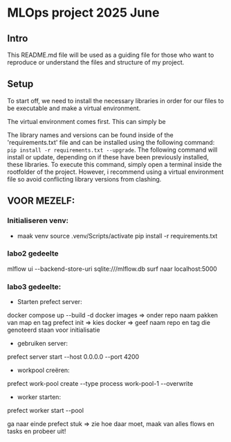 # MLOps project 2025 June

## Intro

This README.md file will be used as a guiding file for those who want to reproduce or understand the files and structure of my project.

## Setup

To start off, we need to install the necessary libraries in order for our files to be executable and make a virtual environment.

The virtual environment comes first. This can simply be

The library names and versions can be found inside of the 'requirements.txt' file and can be installed using the following command: `pip install -r requirements.txt --upgrade`. The following command will install or update, depending on if these have been previously installed, these libraries. To execute this command, simply open a terminal inside the rootfolder of the project. However, i recommend using a virtual environment file so avoid conflicting library versions from clashing.























## VOOR MEZELF:

### Initialiseren venv:

- maak venv
source .venv/Scripts/activate
pip install -r requirements.txt


### labo2 gedeelte

mlflow ui --backend-store-uri sqlite:///mlflow.db
surf naar localhost:5000

### labo3 gedeelte:

- Starten prefect server:

docker compose up --build -d
docker images => onder repo naam pakken van map en tag
prefect init => kies docker => geef naam repo en tag die genoteerd staan voor initialisatie

- gebruiken server:

prefect server start --host 0.0.0.0 --port 4200

- workpool creëren:

prefect work-pool create --type process work-pool-1 --overwrite

- worker starten:

prefect worker start --pool <name-of-my-workpool>

ga naar einde prefect stuk => zie hoe daar moet, maak van alles flows en tasks en probeer uit!


